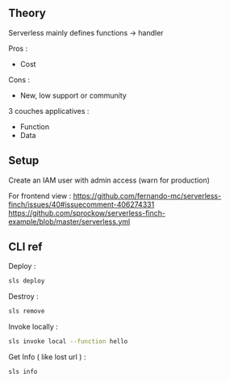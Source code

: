 
## Theory

Serverless mainly defines functions -> handler


Pros :
- Cost

Cons :
- New, low support or community

3 couches applicatives : 
- Function
- Data

## Setup

Create an IAM user with admin access (warn for production)

For frontend view : 
https://github.com/fernando-mc/serverless-finch/issues/40#issuecomment-406274331
https://github.com/sprockow/serverless-finch-example/blob/master/serverless.yml

## CLI ref
Deploy :
```bash
sls deploy
```

Destroy : 
```bash
sls remove
```

Invoke locally : 
```bash
sls invoke local --function hello
```


Get Info ( like lost url ) : 
```bash
sls info
```
